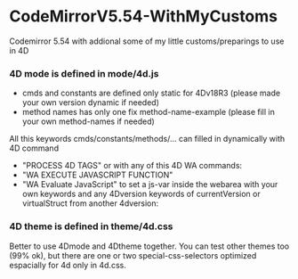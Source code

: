 # CodeMirrorV5.54-WithMyCustoms
 Codemirror 5.54 with addional some of my little customs/preparings to use in 4D

### 4D mode is defined in mode/4d.js
- cmds and constants are defined only static for 4Dv18R3 (please made your own version dynamic if needed)
- method names has only one fix method-name-example (please fill in your own method-names if needed)

All this keywords cmds/constants/methods/...
can filled in dynamically with 4D command
- "PROCESS 4D TAGS"
or with any of this 4D WA commands:
- "WA EXECUTE JAVASCRIPT FUNCTION"
- "WA Evaluate JavaScript"
to set a js-var inside the webarea with your own keywords
and any 4Dversion keywords of currentVersion or virtualStruct from another 4dversion:

### 4D theme is defined in theme/4d.css

Better to use 4Dmode and 4Dtheme together.
You can test other themes too (99% ok),
but there are one or two special-css-selectors
optimized espacially for 4d only in 4d.css.


